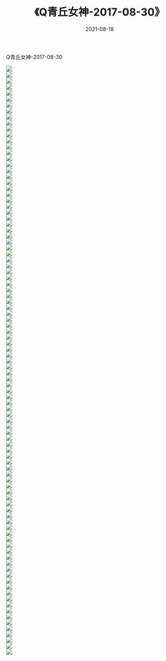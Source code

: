 ﻿---
layout: post
title:  《Q青丘女神-2017-08-30》
date:   2021-08-18
img: http://img.660000.xyz/Sharelink/网络美图/2021/Q青丘女神-2017-08-30/000.jpg
categories: [美女, 清纯, 唯美]
---

Q青丘女神-2017-08-30

  ![](http://img.660000.xyz/Sharelink/网络美图/2021/Q青丘女神-2017-08-30/001.jpg) <br> ![](http://img.660000.xyz/Sharelink/网络美图/2021/Q青丘女神-2017-08-30/002.jpg) <br> ![](http://img.660000.xyz/Sharelink/网络美图/2021/Q青丘女神-2017-08-30/003.jpg) <br> ![](http://img.660000.xyz/Sharelink/网络美图/2021/Q青丘女神-2017-08-30/004.jpg) <br> ![](http://img.660000.xyz/Sharelink/网络美图/2021/Q青丘女神-2017-08-30/005.jpg) <br> ![](http://img.660000.xyz/Sharelink/网络美图/2021/Q青丘女神-2017-08-30/006.jpg) <br> ![](http://img.660000.xyz/Sharelink/网络美图/2021/Q青丘女神-2017-08-30/007.jpg) <br> ![](http://img.660000.xyz/Sharelink/网络美图/2021/Q青丘女神-2017-08-30/008.jpg) <br> ![](http://img.660000.xyz/Sharelink/网络美图/2021/Q青丘女神-2017-08-30/009.jpg) <br> ![](http://img.660000.xyz/Sharelink/网络美图/2021/Q青丘女神-2017-08-30/010.jpg) <br> ![](http://img.660000.xyz/Sharelink/网络美图/2021/Q青丘女神-2017-08-30/011.jpg) <br> ![](http://img.660000.xyz/Sharelink/网络美图/2021/Q青丘女神-2017-08-30/012.jpg) <br> ![](http://img.660000.xyz/Sharelink/网络美图/2021/Q青丘女神-2017-08-30/013.jpg) <br> ![](http://img.660000.xyz/Sharelink/网络美图/2021/Q青丘女神-2017-08-30/014.jpg) <br> ![](http://img.660000.xyz/Sharelink/网络美图/2021/Q青丘女神-2017-08-30/015.jpg) <br> ![](http://img.660000.xyz/Sharelink/网络美图/2021/Q青丘女神-2017-08-30/016.jpg) <br> ![](http://img.660000.xyz/Sharelink/网络美图/2021/Q青丘女神-2017-08-30/017.jpg) <br> ![](http://img.660000.xyz/Sharelink/网络美图/2021/Q青丘女神-2017-08-30/018.jpg) <br> ![](http://img.660000.xyz/Sharelink/网络美图/2021/Q青丘女神-2017-08-30/019.jpg) <br> ![](http://img.660000.xyz/Sharelink/网络美图/2021/Q青丘女神-2017-08-30/020.jpg) <br> ![](http://img.660000.xyz/Sharelink/网络美图/2021/Q青丘女神-2017-08-30/021.jpg) <br> ![](http://img.660000.xyz/Sharelink/网络美图/2021/Q青丘女神-2017-08-30/022.jpg) <br> ![](http://img.660000.xyz/Sharelink/网络美图/2021/Q青丘女神-2017-08-30/023.jpg) <br> ![](http://img.660000.xyz/Sharelink/网络美图/2021/Q青丘女神-2017-08-30/024.jpg) <br> ![](http://img.660000.xyz/Sharelink/网络美图/2021/Q青丘女神-2017-08-30/025.jpg) <br> ![](http://img.660000.xyz/Sharelink/网络美图/2021/Q青丘女神-2017-08-30/026.jpg) <br> ![](http://img.660000.xyz/Sharelink/网络美图/2021/Q青丘女神-2017-08-30/027.jpg) <br> ![](http://img.660000.xyz/Sharelink/网络美图/2021/Q青丘女神-2017-08-30/028.jpg) <br> ![](http://img.660000.xyz/Sharelink/网络美图/2021/Q青丘女神-2017-08-30/029.jpg) <br> ![](http://img.660000.xyz/Sharelink/网络美图/2021/Q青丘女神-2017-08-30/030.jpg) <br> ![](http://img.660000.xyz/Sharelink/网络美图/2021/Q青丘女神-2017-08-30/031.jpg) <br> ![](http://img.660000.xyz/Sharelink/网络美图/2021/Q青丘女神-2017-08-30/032.jpg) <br> ![](http://img.660000.xyz/Sharelink/网络美图/2021/Q青丘女神-2017-08-30/033.jpg) <br> ![](http://img.660000.xyz/Sharelink/网络美图/2021/Q青丘女神-2017-08-30/034.jpg) <br> ![](http://img.660000.xyz/Sharelink/网络美图/2021/Q青丘女神-2017-08-30/035.jpg) <br> ![](http://img.660000.xyz/Sharelink/网络美图/2021/Q青丘女神-2017-08-30/036.jpg) <br> ![](http://img.660000.xyz/Sharelink/网络美图/2021/Q青丘女神-2017-08-30/037.jpg) <br> ![](http://img.660000.xyz/Sharelink/网络美图/2021/Q青丘女神-2017-08-30/038.jpg) <br> ![](http://img.660000.xyz/Sharelink/网络美图/2021/Q青丘女神-2017-08-30/039.jpg) <br> ![](http://img.660000.xyz/Sharelink/网络美图/2021/Q青丘女神-2017-08-30/040.jpg) <br> ![](http://img.660000.xyz/Sharelink/网络美图/2021/Q青丘女神-2017-08-30/041.jpg) <br> ![](http://img.660000.xyz/Sharelink/网络美图/2021/Q青丘女神-2017-08-30/042.jpg) <br> ![](http://img.660000.xyz/Sharelink/网络美图/2021/Q青丘女神-2017-08-30/043.jpg) <br> ![](http://img.660000.xyz/Sharelink/网络美图/2021/Q青丘女神-2017-08-30/044.jpg) <br> ![](http://img.660000.xyz/Sharelink/网络美图/2021/Q青丘女神-2017-08-30/045.jpg) <br> ![](http://img.660000.xyz/Sharelink/网络美图/2021/Q青丘女神-2017-08-30/046.jpg) <br> ![](http://img.660000.xyz/Sharelink/网络美图/2021/Q青丘女神-2017-08-30/047.jpg) <br> ![](http://img.660000.xyz/Sharelink/网络美图/2021/Q青丘女神-2017-08-30/048.jpg) <br> ![](http://img.660000.xyz/Sharelink/网络美图/2021/Q青丘女神-2017-08-30/049.jpg) <br> ![](http://img.660000.xyz/Sharelink/网络美图/2021/Q青丘女神-2017-08-30/050.jpg) <br> ![](http://img.660000.xyz/Sharelink/网络美图/2021/Q青丘女神-2017-08-30/051.jpg) <br> ![](http://img.660000.xyz/Sharelink/网络美图/2021/Q青丘女神-2017-08-30/052.jpg) <br> ![](http://img.660000.xyz/Sharelink/网络美图/2021/Q青丘女神-2017-08-30/053.jpg) <br> ![](http://img.660000.xyz/Sharelink/网络美图/2021/Q青丘女神-2017-08-30/054.jpg) <br> ![](http://img.660000.xyz/Sharelink/网络美图/2021/Q青丘女神-2017-08-30/055.jpg) <br> ![](http://img.660000.xyz/Sharelink/网络美图/2021/Q青丘女神-2017-08-30/056.jpg) <br> ![](http://img.660000.xyz/Sharelink/网络美图/2021/Q青丘女神-2017-08-30/057.jpg) <br> ![](http://img.660000.xyz/Sharelink/网络美图/2021/Q青丘女神-2017-08-30/058.jpg) <br> ![](http://img.660000.xyz/Sharelink/网络美图/2021/Q青丘女神-2017-08-30/059.jpg) <br> ![](http://img.660000.xyz/Sharelink/网络美图/2021/Q青丘女神-2017-08-30/060.jpg) <br> ![](http://img.660000.xyz/Sharelink/网络美图/2021/Q青丘女神-2017-08-30/061.jpg) <br> ![](http://img.660000.xyz/Sharelink/网络美图/2021/Q青丘女神-2017-08-30/062.jpg) <br> ![](http://img.660000.xyz/Sharelink/网络美图/2021/Q青丘女神-2017-08-30/063.jpg) <br> ![](http://img.660000.xyz/Sharelink/网络美图/2021/Q青丘女神-2017-08-30/064.jpg) <br> ![](http://img.660000.xyz/Sharelink/网络美图/2021/Q青丘女神-2017-08-30/065.jpg) <br> ![](http://img.660000.xyz/Sharelink/网络美图/2021/Q青丘女神-2017-08-30/066.jpg) <br> ![](http://img.660000.xyz/Sharelink/网络美图/2021/Q青丘女神-2017-08-30/067.jpg) <br> ![](http://img.660000.xyz/Sharelink/网络美图/2021/Q青丘女神-2017-08-30/068.jpg) <br> ![](http://img.660000.xyz/Sharelink/网络美图/2021/Q青丘女神-2017-08-30/069.jpg) <br> ![](http://img.660000.xyz/Sharelink/网络美图/2021/Q青丘女神-2017-08-30/070.jpg) <br> ![](http://img.660000.xyz/Sharelink/网络美图/2021/Q青丘女神-2017-08-30/071.jpg) <br> ![](http://img.660000.xyz/Sharelink/网络美图/2021/Q青丘女神-2017-08-30/072.jpg) <br> ![](http://img.660000.xyz/Sharelink/网络美图/2021/Q青丘女神-2017-08-30/073.jpg) <br> ![](http://img.660000.xyz/Sharelink/网络美图/2021/Q青丘女神-2017-08-30/074.jpg) <br> ![](http://img.660000.xyz/Sharelink/网络美图/2021/Q青丘女神-2017-08-30/075.jpg) <br> ![](http://img.660000.xyz/Sharelink/网络美图/2021/Q青丘女神-2017-08-30/076.jpg) <br> ![](http://img.660000.xyz/Sharelink/网络美图/2021/Q青丘女神-2017-08-30/077.jpg) <br> ![](http://img.660000.xyz/Sharelink/网络美图/2021/Q青丘女神-2017-08-30/078.jpg) <br> ![](http://img.660000.xyz/Sharelink/网络美图/2021/Q青丘女神-2017-08-30/079.jpg) <br> ![](http://img.660000.xyz/Sharelink/网络美图/2021/Q青丘女神-2017-08-30/080.jpg) <br> ![](http://img.660000.xyz/Sharelink/网络美图/2021/Q青丘女神-2017-08-30/081.jpg) <br> ![](http://img.660000.xyz/Sharelink/网络美图/2021/Q青丘女神-2017-08-30/082.jpg) <br> ![](http://img.660000.xyz/Sharelink/网络美图/2021/Q青丘女神-2017-08-30/083.jpg) <br> ![](http://img.660000.xyz/Sharelink/网络美图/2021/Q青丘女神-2017-08-30/084.jpg) <br> ![](http://img.660000.xyz/Sharelink/网络美图/2021/Q青丘女神-2017-08-30/085.jpg) <br> ![](http://img.660000.xyz/Sharelink/网络美图/2021/Q青丘女神-2017-08-30/086.jpg) <br> ![](http://img.660000.xyz/Sharelink/网络美图/2021/Q青丘女神-2017-08-30/087.jpg) <br> ![](http://img.660000.xyz/Sharelink/网络美图/2021/Q青丘女神-2017-08-30/088.jpg) <br> ![](http://img.660000.xyz/Sharelink/网络美图/2021/Q青丘女神-2017-08-30/089.jpg) <br> ![](http://img.660000.xyz/Sharelink/网络美图/2021/Q青丘女神-2017-08-30/090.jpg) <br> ![](http://img.660000.xyz/Sharelink/网络美图/2021/Q青丘女神-2017-08-30/091.jpg) <br> ![](http://img.660000.xyz/Sharelink/网络美图/2021/Q青丘女神-2017-08-30/092.jpg) <br> ![](http://img.660000.xyz/Sharelink/网络美图/2021/Q青丘女神-2017-08-30/093.jpg) <br> ![](http://img.660000.xyz/Sharelink/网络美图/2021/Q青丘女神-2017-08-30/094.jpg) <br> ![](http://img.660000.xyz/Sharelink/网络美图/2021/Q青丘女神-2017-08-30/095.jpg) <br> ![](http://img.660000.xyz/Sharelink/网络美图/2021/Q青丘女神-2017-08-30/096.jpg) <br> ![](http://img.660000.xyz/Sharelink/网络美图/2021/Q青丘女神-2017-08-30/097.jpg) <br> ![](http://img.660000.xyz/Sharelink/网络美图/2021/Q青丘女神-2017-08-30/098.jpg) <br> ![](http://img.660000.xyz/Sharelink/网络美图/2021/Q青丘女神-2017-08-30/099.jpg) <br>